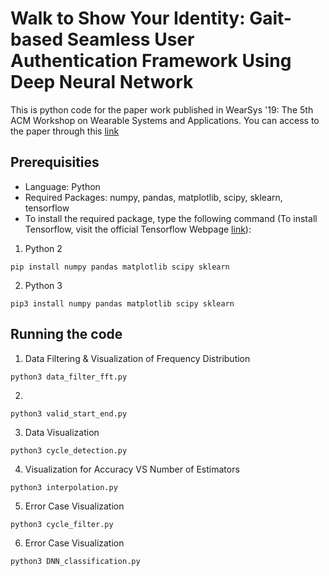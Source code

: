 # Walk to Show Your Identity: Gait-based Seamless User Authentication Framework Using Deep Neural Network

This is python code for the paper work published in WearSys '19: The 5th ACM Workshop on Wearable Systems and Applications. You can access to the paper through this [link
](https://dl.acm.org/doi/10.1145/3325424.3329666)

## Prerequisities
- Language: Python
- Required Packages: numpy, pandas, matplotlib, scipy, sklearn, tensorflow
- To install the required package, type the following command (To install Tensorflow, visit the official Tensorflow Webpage [link](https://www.tensorflow.org/install)):

1) Python 2
```
pip install numpy pandas matplotlib scipy sklearn
```
2) Python 3
```
pip3 install numpy pandas matplotlib scipy sklearn
```

## Running the code
1. Data Filtering & Visualization of Frequency Distribution
```
python3 data_filter_fft.py
```
2. 
```
python3 valid_start_end.py
```
3. Data Visualization
```
python3 cycle_detection.py
```
4. Visualization for Accuracy VS Number of Estimators
```
python3 interpolation.py
```
5. Error Case Visualization
```
python3 cycle_filter.py
```
6. Error Case Visualization
```
python3 DNN_classification.py
```
